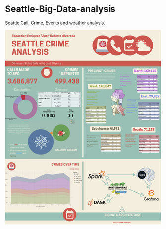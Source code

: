 # Seattle-Big-Data-analysis
Seattle Call, Crime, Events and weather analysis.

![poster](https://raw.githubusercontent.com/Juanroalvarado/Seattle-Big-Data-analysis/master/posterfull/posterfull.001.jpeg)

